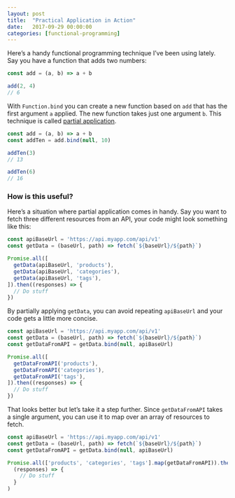 ```yaml
---
layout: post
title:  "Practical Application in Action"
date:   2017-09-29 00:00:00
categories: [functional-programming]
---
```


Here’s a handy functional programming technique I’ve been using lately. Say you have a function that adds two numbers:
```js
const add = (a, b) => a + b

add(2, 4)
// 6
```

With `Function.bind` you can create a new function based on `add` that has the first argument `a` applied. The new function takes just one argument `b`. This technique is called [partial application](https://en.wikipedia.org/wiki/Partial_application).

```js
const add = (a, b) => a + b
const addTen = add.bind(null, 10)

addTen(3)
// 13

addTen(6)
// 16
```

### How is this useful?

Here’s a situation where partial application comes in handy. Say you want to fetch three different resources from an API, your code might look something like this:

```js
const apiBaseUrl = 'https://api.myapp.com/api/v1'
const getData = (baseUrl, path) => fetch(`${baseUrl}/${path}`)

Promise.all([
  getData(apiBaseUrl, 'products'),
  getData(apiBaseUrl, 'categories'),
  getData(apiBaseUrl, 'tags'),
]).then((responses) => {
  // Do stuff
})
```

By partially applying `getData`, you can avoid repeating `apiBaseUrl` and your code gets a little more concise.

```js
const apiBaseUrl = 'https://api.myapp.com/api/v1'
const getData = (baseUrl, path) => fetch(`${baseUrl}/${path}`)
const getDataFromAPI = getData.bind(null, apiBaseUrl)

Promise.all([
  getDataFromAPI('products'),
  getDataFromAPI('categories'),
  getDataFromAPI('tags'),
]).then((responses) => {
  // Do stuff
})
```

That looks better but let’s take it a step further. Since `getDataFromAPI` takes a single argument, you can use it to map over an array of resources to fetch.

```js
const apiBaseUrl = 'https://api.myapp.com/api/v1'
const getData = (baseUrl, path) => fetch(`${baseUrl}/${path}`)
const getDataFromAPI = getData.bind(null, apiBaseUrl)

Promise.all(['products', 'categories', 'tags'].map(getDataFromAPI)).then(
  (responses) => {
    // Do stuff
  }
)
```

